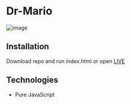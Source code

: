# Dr-Mario
![image](![image](https://user-images.githubusercontent.com/49322534/152836072-893fac68-96e8-4b1e-8585-6e344b17549e.png))

## Installation

Download repo and run index.html or open [LIVE](https://htmlpreview.github.io/?https://github.com/MrSaper112/Dr-Mario/blob/main/index.html)

## Technologies
- Pure JavaScript


